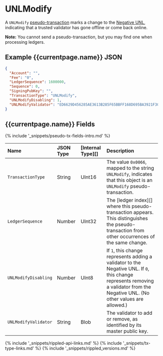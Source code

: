 # UNLModify

A `UNLModify` [pseudo-transaction](pseudo-transaction-types.html) marks a change to the [Negative UNL](negative-unl.html), indicating that a trusted validator has gone offline or come back online.

**Note:** You cannot send a pseudo-transaction, but you may find one when processing ledgers.

## Example {{currentpage.name}} JSON

```json
{
  "Account": "",
  "Fee": "0",
  "LedgerSequence": 1600000,
  "Sequence": 0,
  "SigningPubKey": "",
  "TransactionType": "UNLModify",
  "UNLModifyDisabling": 1,
  "UNLModifyValidator": "ED6629D456285AE3613B285F65BBFF168D695BA3921F309949AFCD2CA7AFEC16FE",
}
```

## {{currentpage.name}} Fields

{% include '_snippets/pseudo-tx-fields-intro.md' %}
<!--{# fix md highlighting_ #}-->

| Name                 | JSON Type | [Internal Type][] | Description           |
|:---------------------|:----------|:------------------|:----------------------|
| `TransactionType`    | String    | UInt16            | The value `0x0066`, mapped to the string `UNLModify`, indicates that this object is an `UNLModify` pseudo-transaction. |
| `LedgerSequence`     | Number    | UInt32            | The [ledger index][] where this pseudo-transaction appears. This distinguishes the pseudo-transaction from other occurrences of the same change. |
| `UNLModifyDisabling` | Number    | UInt8             | If `1`, this change represents adding a validator to the Negative UNL. If `0`, this change represents removing a validator from the Negative UNL. (No other values are allowed.) |
| `UNLModifyValidator` | String    | Blob              | The validator to add or remove, as identified by its master public key. |


<!--{# common link defs #}-->
{% include '_snippets/rippled-api-links.md' %}
{% include '_snippets/tx-type-links.md' %}
{% include '_snippets/rippled_versions.md' %}
